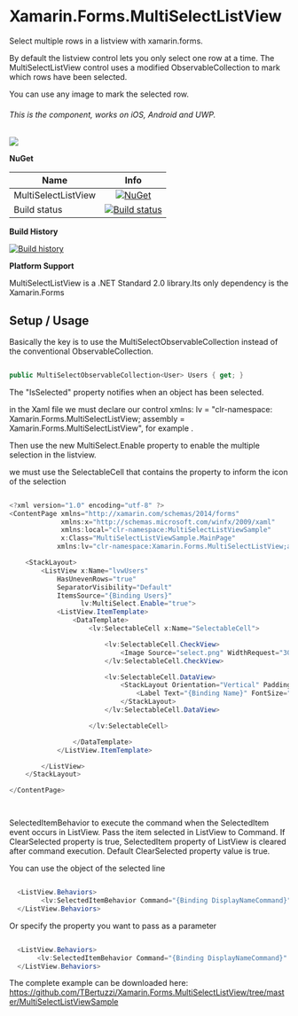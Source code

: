 # Xamarin.Forms.MultiSelectListView

 Select multiple rows in a listview with xamarin.forms.
 
 By default the listview control lets you only select one row at a time. The MultiSelectListView control uses a modified ObservableCollection to mark which rows have been selected.
 
 You can use any image to mark the selected row.
 
 ###### This is the component, works on iOS, Android and UWP.
 
![](https://raw.githubusercontent.com/TBertuzzi/Xamarin.Forms.MultiSelectListView/master/Resources/select.png)
 
**NuGet**

|Name|Info|
| ------------------- | :------------------: |
|MultiSelectListView|[![NuGet](https://buildstats.info/nuget/Xamarin.Forms.MultiSelectListView)](https://www.nuget.org/packages/Xamarin.Forms.MultiSelectListView/)|
|Build status|[![Build status](https://ci.appveyor.com/api/projects/status/github/TBertuzzi/xamarin-forms-multiselectlistview?branch=master&svg=true)](https://ci.appveyor.com/project/ThiagoBertuzzi/xamarin-forms-multiselectlistview)|

**Build History**

[![Build history](https://buildstats.info/appveyor/chart/ThiagoBertuzzi/xamarin-forms-multiselectlistview?buildCount=33)](https://ci.appveyor.com/project/ThiagoBertuzzi/xamarin-forms-multiselectlistview/history)

**Platform Support**

MultiSelectListView is a .NET Standard 2.0 library.Its only dependency is the Xamarin.Forms

## Setup / Usage

Basically the key is to use the MultiSelectObservableCollection instead of the conventional ObservableCollection.

```csharp

public MultiSelectObservableCollection<User> Users { get; }

```

The "IsSelected" property notifies when an object has been selected.

in the Xaml file we must declare our control xmlns: lv = "clr-namespace: Xamarin.Forms.MultiSelectListView; assembly = Xamarin.Forms.MultiSelectListView", for example . 

Then use the new MultiSelect.Enable property to enable the multiple selection in the listview.

we must use the SelectableCell that contains the property to inform the icon of the selection

```csharp

<?xml version="1.0" encoding="utf-8" ?>
<ContentPage xmlns="http://xamarin.com/schemas/2014/forms"
             xmlns:x="http://schemas.microsoft.com/winfx/2009/xaml"
             xmlns:local="clr-namespace:MultiSelectListViewSample"
             x:Class="MultiSelectListViewSample.MainPage"
            xmlns:lv="clr-namespace:Xamarin.Forms.MultiSelectListView;assembly=Xamarin.Forms.MultiSelectListView" Padding="0,20,0,0">

    <StackLayout>
        <ListView x:Name="lvwUsers" 
            HasUnevenRows="true"
            SeparatorVisibility="Default" 
            ItemsSource="{Binding Users}"
                  lv:MultiSelect.Enable="true">
            <ListView.ItemTemplate>
                <DataTemplate>
                    <lv:SelectableCell x:Name="SelectableCell">

                        <lv:SelectableCell.CheckView>
                            <Image Source="select.png" WidthRequest="30" HeightRequest="30"></Image>
                        </lv:SelectableCell.CheckView>

                        <lv:SelectableCell.DataView>
                            <StackLayout Orientation="Vertical" Padding="20,0,20,0">
                                <Label Text="{Binding Name}" FontSize="17" ></Label>
                            </StackLayout>
                        </lv:SelectableCell.DataView>

                    </lv:SelectableCell>

                </DataTemplate>
            </ListView.ItemTemplate>

        </ListView>
    </StackLayout>

</ContentPage>




```


SelectedItemBehavior to execute the command when the SelectedItem event occurs in ListView. Pass the item selected in ListView to Command. If ClearSelected property is true, SelectedItem property of ListView is cleared after command execution. Default ClearSelected property value is true.

You can use the object of the selected line

```csharp

  <ListView.Behaviors>
        <lv:SelectedItemBehavior Command="{Binding DisplayNameCommand}"/>
  </ListView.Behaviors>

```

Or specify the property you want to pass as a parameter

```csharp

  <ListView.Behaviors>
       <lv:SelectedItemBehavior Command="{Binding DisplayNameCommand}" PropertyName="Name"/
  </ListView.Behaviors>

```


The complete example can be downloaded here: https://github.com/TBertuzzi/Xamarin.Forms.MultiSelectListView/tree/master/MultiSelectListViewSample



